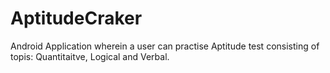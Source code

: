 # AptitudeCraker
Android Application wherein a user can practise Aptitude test consisting of topis: Quantitaitve, Logical and Verbal.
